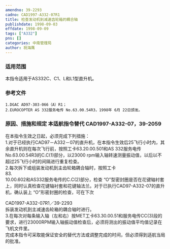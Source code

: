 ```yaml
---
amendno: 39-2293  
cadno: CAD1997-A332-07R1  
title: 检查发动机到减速齿轮箱的耦合轴  
publishdate: 1998-09-03  
effdate: 1998-09-09  
tags: ["A332"]  
pns: []  
categories: 中南管理局  
author: 祝海鹰  
---
```

  
### 适用范围  
本指令适用于AS332C、C1、L和L1型直升机。  
  
<!--more-->  
### 参考文件  
    1.DGAC AD97-303-066（A）R1；  
    2.EUROCOPTER AS 332服务电传 No.63.00.54R3，1998年 6月 22日颁发。  
  
### 原因、措施和规定 本适航指令替代 CAD1997-A332-07，39-2059  
在本指令生效之日起，必须完成下列措施：  
    1.对于已经执行CAD97－A332－07的直升机，在本指令生效后25飞行小时内，其余直升机则在每次飞行前，按照工卡63.20.00.501和AS 332服务电传No.63.00.54R3的C.C(1)部分，以23000 rpm输入轴转速测量振动值，以后以不超过25飞行小时的间隔进行重复检查。  
    2.每次拆下或组装发动机到主齿轮箱耦合轴时，按照工卡  
83.  
10.00.602和AS332服务电传的C.C(2)部分，检查 “O”型密封圈是否在花键轴衬套上，同时认真检查花键轴衬套和花键轴法兰。对于已执行CAD97-A332-07的直升机，确认装上 “O”形密封圈的检查，可在下次  
  
  CAD1997-A332-07R1／39-2293  
拆装发动机到主减速齿轮箱的耦合轴时进行。  
    3.在每次对每条输入轴（左和右）按MET工卡63.30.00.51和服务电传CC(3)段的要求，进行23000RPM输入轴振动值检查后，必须将测出的振动值平均值记录在飞机文件里。  
    完成本指令可采取能保证安全的替代方法或调整完成的时间，但必须得到适航当局的批准。  
